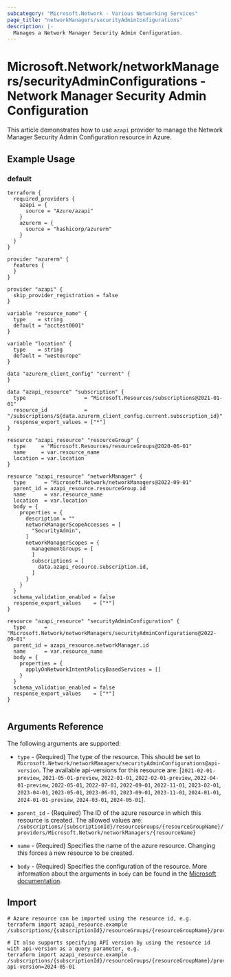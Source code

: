 ```yaml
---
subcategory: "Microsoft.Network - Various Networking Services"
page_title: "networkManagers/securityAdminConfigurations"
description: |-
  Manages a Network Manager Security Admin Configuration.
---
```


# Microsoft.Network/networkManagers/securityAdminConfigurations - Network Manager Security Admin Configuration

This article demonstrates how to use `azapi` provider to manage the Network Manager Security Admin Configuration resource in Azure.

## Example Usage

### default

```hcl
terraform {
  required_providers {
    azapi = {
      source = "Azure/azapi"
    }
    azurerm = {
      source = "hashicorp/azurerm"
    }
  }
}

provider "azurerm" {
  features {
  }
}

provider "azapi" {
  skip_provider_registration = false
}

variable "resource_name" {
  type    = string
  default = "acctest0001"
}

variable "location" {
  type    = string
  default = "westeurope"
}

data "azurerm_client_config" "current" {
}

data "azapi_resource" "subscription" {
  type                   = "Microsoft.Resources/subscriptions@2021-01-01"
  resource_id            = "/subscriptions/${data.azurerm_client_config.current.subscription_id}"
  response_export_values = ["*"]
}

resource "azapi_resource" "resourceGroup" {
  type     = "Microsoft.Resources/resourceGroups@2020-06-01"
  name     = var.resource_name
  location = var.location
}

resource "azapi_resource" "networkManager" {
  type      = "Microsoft.Network/networkManagers@2022-09-01"
  parent_id = azapi_resource.resourceGroup.id
  name      = var.resource_name
  location  = var.location
  body = {
    properties = {
      description = ""
      networkManagerScopeAccesses = [
        "SecurityAdmin",
      ]
      networkManagerScopes = {
        managementGroups = [
        ]
        subscriptions = [
          data.azapi_resource.subscription.id,
        ]
      }
    }
  }
  schema_validation_enabled = false
  response_export_values    = ["*"]
}

resource "azapi_resource" "securityAdminConfiguration" {
  type      = "Microsoft.Network/networkManagers/securityAdminConfigurations@2022-09-01"
  parent_id = azapi_resource.networkManager.id
  name      = var.resource_name
  body = {
    properties = {
      applyOnNetworkIntentPolicyBasedServices = []
    }
  }
  schema_validation_enabled = false
  response_export_values    = ["*"]
}


```



## Arguments Reference

The following arguments are supported:

* `type` - (Required) The type of the resource. This should be set to `Microsoft.Network/networkManagers/securityAdminConfigurations@api-version`. The available api-versions for this resource are: [`2021-02-01-preview`, `2021-05-01-preview`, `2022-01-01`, `2022-02-01-preview`, `2022-04-01-preview`, `2022-05-01`, `2022-07-01`, `2022-09-01`, `2022-11-01`, `2023-02-01`, `2023-04-01`, `2023-05-01`, `2023-06-01`, `2023-09-01`, `2023-11-01`, `2024-01-01`, `2024-01-01-preview`, `2024-03-01`, `2024-05-01`].

* `parent_id` - (Required) The ID of the azure resource in which this resource is created. The allowed values are:  
  `/subscriptions/{subscriptionId}/resourceGroups/{resourceGroupName}/providers/Microsoft.Network/networkManagers/{resourceName}`

* `name` - (Required) Specifies the name of the azure resource. Changing this forces a new resource to be created.

* `body` - (Required) Specifies the configuration of the resource. More information about the arguments in `body` can be found in the [Microsoft documentation](https://learn.microsoft.com/en-us/azure/templates/Microsoft.Network/networkManagers/securityAdminConfigurations?pivots=deployment-language-terraform).

## Import

 ```shell
 # Azure resource can be imported using the resource id, e.g.
 terraform import azapi_resource.example /subscriptions/{subscriptionId}/resourceGroups/{resourceGroupName}/providers/Microsoft.Network/networkManagers/{resourceName}/securityAdminConfigurations/{resourceName}
 
 # It also supports specifying API version by using the resource id with api-version as a query parameter, e.g.
 terraform import azapi_resource.example /subscriptions/{subscriptionId}/resourceGroups/{resourceGroupName}/providers/Microsoft.Network/networkManagers/{resourceName}/securityAdminConfigurations/{resourceName}?api-version=2024-05-01
 ```
